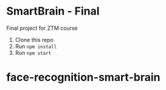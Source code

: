 # SmartBrain - Final
Final project for ZTM course


1. Clone this repo
2. Run `npm install`
3. Run `npm start`

# face-recognition-smart-brain
